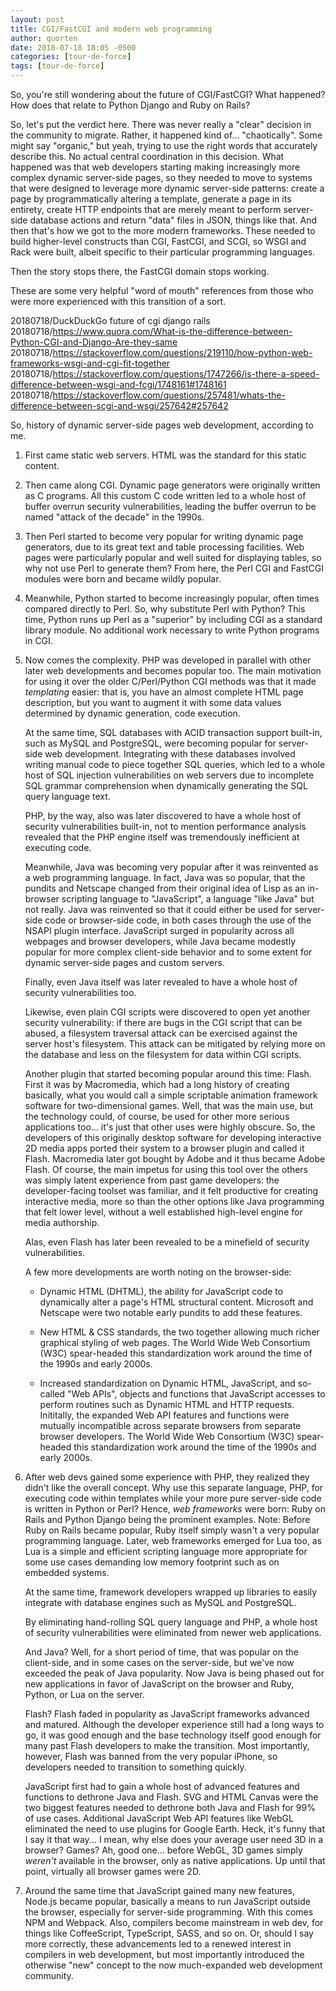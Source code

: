 ```yaml
---
layout: post
title: CGI/FastCGI and modern web programming
author: quorten
date: 2018-07-18 18:05 -0500
categories: [tour-de-force]
tags: [tour-de-force]
---
```


So, you're still wondering about the future of CGI/FastCGI?  What
happened?  How does that relate to Python Django and Ruby on Rails?

So, let's put the verdict here.  There was never really a "clear"
decision in the community to migrate.  Rather, it happened kind
of... "chaotically".  Some might say "organic," but yeah, trying to
use the right words that accurately describe this.  No actual central
coordination in this decision.  What happened was that web developers
starting making increasingly more complex dynamic server-side pages,
so they needed to move to systems that were designed to leverage more
dynamic server-side patterns: create a page by programmatically
altering a template, generate a page in its entirety, create HTTP
endpoints that are merely meant to perform server-side database
actions and return "data" files in JSON, things like that.  And then
that's how we got to the more modern frameworks.  These needed to
build higher-level constructs than CGI, FastCGI, and SCGI, so WSGI and
Rack were built, albeit specific to their particular programming
languages.

<!-- more -->

Then the story stops there, the FastCGI domain stops working.

These are some very helpful "word of mouth" references from those who
were more experienced with this transition of a sort.

20180718/DuckDuckGo future of cgi django rails  
20180718/https://www.quora.com/What-is-the-difference-between-Python-CGI-and-Django-Are-they-same  
20180718/https://stackoverflow.com/questions/219110/how-python-web-frameworks-wsgi-and-cgi-fit-together  
20180718/https://stackoverflow.com/questions/1747266/is-there-a-speed-difference-between-wsgi-and-fcgi/1748161#1748161  
20180718/https://stackoverflow.com/questions/257481/whats-the-difference-between-scgi-and-wsgi/257642#257642

So, history of dynamic server-side pages web development, according to
me.

1. First came static web servers.  HTML was the standard for this
   static content.

2. Then came along CGI.  Dynamic page generators were originally
   written as C programs.  All this custom C code written led to a
   whole host of buffer overrun security vulnerabilities, leading the
   buffer overrun to be named "attack of the decade" in the 1990s.

3. Then Perl started to become very popular for writing dynamic page
   generators, due to its great text and table processing facilities.
   Web pages were particularly popular and well suited for displaying
   tables, so why not use Perl to generate them?  From here, the Perl
   CGI and FastCGI modules were born and became wildly popular.

4. Meanwhile, Python started to become increasingly popular, often
   times compared directly to Perl.  So, why substitute Perl with
   Python?  This time, Python runs up Perl as a "superior" by
   including CGI as a standard library module.  No additional work
   necessary to write Python programs in CGI.

5. Now comes the complexity.  PHP was developed in parallel with other
   later web developments and becomes popular too.  The main
   motivation for using it over the older C/Perl/Python CGI methods
   was that it made _templating_ easier: that is, you have an almost
   complete HTML page description, but you want to augment it with
   some data values determined by dynamic generation, code execution.

   At the same time, SQL databases with ACID transaction support
   built-in, such as MySQL and PostgreSQL, were becoming popular for
   server-side web development.  Integrating with these databases
   involved writing manual code to piece together SQL queries, which
   led to a whole host of SQL injection vulnerabilities on web servers
   due to incomplete SQL grammar comprehension when dynamically
   generating the SQL query language text.

   PHP, by the way, also was later discovered to have a whole host of
   security vulnerabilities built-in, not to mention performance
   analysis revealed that the PHP engine itself was tremendously
   inefficient at executing code.

   Meanwhile, Java was becoming very popular after it was reinvented
   as a web programming language.  In fact, Java was so popular, that
   the pundits and Netscape changed from their original idea of Lisp
   as an in-browser scripting language to "JavaScript", a language
   "like Java" but not really.  Java was reinvented so that it could
   either be used for server-side code or browser-side code, in both
   cases through the use of the NSAPI plugin interface.  JavaScript
   surged in popularity across all webpages and browser developers,
   while Java became modestly popular for more complex client-side
   behavior and to some extent for dynamic server-side pages and
   custom servers.

   Finally, even Java itself was later revealed to have a whole host
   of security vulnerabilities too.

   Likewise, even plain CGI scripts were discovered to open yet
   another security vulnerability: if there are bugs in the CGI script
   that can be abused, a filesystem traversal attack can be exercised
   against the server host's filesystem.  This attack can be mitigated
   by relying more on the database and less on the filesystem for data
   within CGI scripts.

   Another plugin that started becoming popular around this time:
   Flash.  First it was by Macromedia, which had a long history of
   creating basically, what you would call a simple scriptable
   animation framework software for two-dimensional games.  Well, that
   was the main use, but the technology could, of course, be used for
   other more serious applications too... it's just that other uses
   were highly obscure.  So, the developers of this originally desktop
   software for developing interactive 2D media apps ported their
   system to a browser plugin and called it Flash.  Macromedia later
   got bought by Adobe and it thus became Adobe Flash.  Of course, the
   main impetus for using this tool over the others was simply latent
   experience from past game developers: the developer-facing toolset
   was familiar, and it felt productive for creating interactive
   media, more so than the other options like Java programming that
   felt lower level, without a well established high-level engine for
   media authorship.

   Alas, even Flash has later been revealed to be a minefield of
   security vulnerabilities.

   A few more developments are worth noting on the browser-side:

   * Dynamic HTML (DHTML), the ability for JavaScript code to
     dynamically alter a page's HTML structural content.  Microsoft
     and Netscape were two notable early pundits to add these
     features.

   * New HTML & CSS standards, the two together allowing much richer
     graphical styling of web pages.  The World Wide Web Consortium
     (W3C) spear-headed this standardization work around the time of
     the 1990s and early 2000s.

   * Increased standardization on Dynamic HTML, JavaScript, and
     so-called "Web APIs", objects and functions that JavaScript
     accesses to perform routines such as Dynamic HTML and HTTP
     requests.  Inititally, the expanded Web API features and
     functions were mutually incompatible across separate browsers
     from separate browser developers.  The World Wide Web Consortium
     (W3C) spear-headed this standardization work around the time of
     the 1990s and early 2000s.

6. After web devs gained some experience with PHP, they realized they
   didn't like the overall concept.  Why use this separate language,
   PHP, for executing code within templates while your more pure
   server-side code is written in Python or Perl?  Hence, _web
   frameworks_ were born: Ruby on Rails and Python Django being the
   prominent examples.  Note: Before Ruby on Rails became popular,
   Ruby itself simply wasn't a very popular programming language.
   Later, web frameworks emerged for Lua too, as Lua is a simple and
   efficient scripting language more appropriate for some use cases
   demanding low memory footprint such as on embedded systems.

   At the same time, framework developers wrapped up libraries to
   easily integrate with database engines such as MySQL and
   PostgreSQL.

   By eliminating hand-rolling SQL query language and PHP, a whole
   host of security vulnerabilities were eliminated from newer web
   applications.

   And Java?  Well, for a short period of time, that was popular on
   the client-side, and in some cases on the server-side, but we've
   now exceeded the peak of Java popularity.  Now Java is being phased
   out for new applications in favor of JavaScript on the browser and
   Ruby, Python, or Lua on the server.

   Flash?  Flash faded in popularity as JavaScript frameworks advanced
   and matured.  Although the developer experience still had a long
   ways to go, it was good enough and the base technology itself good
   enough for many past Flash developers to make the transition.  Most
   importantly, however, Flash was banned from the very popular
   iPhone, so developers needed to transition to something quickly.

   JavaScript first had to gain a whole host of advanced features and
   functions to dethrone Java and Flash.  SVG and HTML Canvas were the
   two biggest features needed to dethrone both Java and Flash for 99%
   of use cases.  Additional JavaScript Web API features like WebGL
   eliminated the need to use plugins for Google Earth.  Heck, it's
   funny that I say it that way... I mean, why else does your average
   user need 3D in a browser?  Games?  Ah, good one... before WebGL,
   3D games simply _weren't_ available in the browser, only as native
   applications.  Up until that point, virtually all browser games
   were 2D.

7. Around the same time that JavaScript gained many new features,
   Node.js became popular, basically a means to run JavaScript outside
   the browser, especially for server-side programming.  With this
   comes NPM and Webpack.  Also, compilers become mainstream in web
   dev, for things like CoffeeScript, TypeScript, SASS, and so on.
   Or, should I say more correctly, these advancements led to a
   renewed interest in compilers in web development, but most
   importantly introduced the otherwise "new" concept to the now
   much-expanded web development community.
